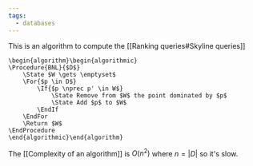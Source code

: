 ```yaml
---
tags:
  - databases
---
```

This is an algorithm to compute the [[Ranking queries#Skyline queries]] 

```pseudo
\begin{algorithm}\begin{algorithmic}
\Procedure{BNL}{$D$}
	\State $W \gets \emptyset$
	\For{$p \in D$}
		\If{$p \nprec p' \in W$}
			\State Remove from $W$ the point dominated by $p$
			\State Add $p$ to $W$
		\EndIf 
	\EndFor 
	\Return $W$
\EndProcedure
\end{algorithmic}\end{algorithm}
```

The [[Complexity of an algorithm]] is $O(n^{2})$ where $n = |D|$ so it's slow.

